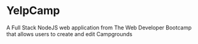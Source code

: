 # YelpCamp
A Full Stack NodeJS web application from The Web Developer Bootcamp that allows users to create and edit Campgrounds
